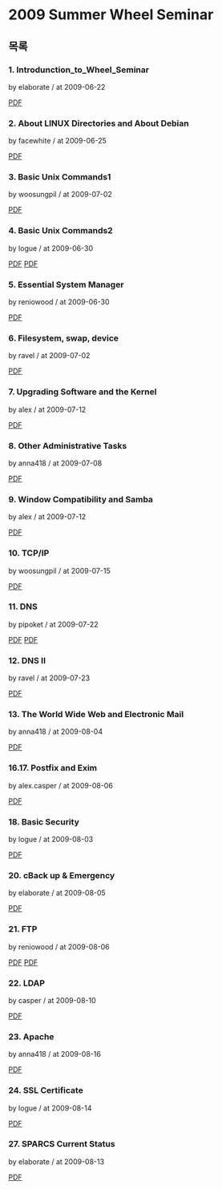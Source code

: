 # 2009 Summer Wheel Seminar

## 목록

### 1. Introdunction_to_Wheel_Seminar

by elaborate / at 2009-06-22

[PDF](https://s3.ap-northeast-2.amazonaws.com/sparcs.home/seminars/elaborate-20090625-1.ppt)

### 2. About LINUX Directories and About Debian

by facewhite / at 2009-06-25

[PDF](https://s3.ap-northeast-2.amazonaws.com/sparcs.home/seminars/facewhite-20090629-1.pptx)

### 3. Basic Unix Commands1

by woosungpil / at 2009-07-02

[PDF](https://s3.ap-northeast-2.amazonaws.com/sparcs.home/seminars/woosungpil-20090702-1.ppt)

### 4. Basic Unix Commands2

by logue / at 2009-06-30

[PDF](https://s3.ap-northeast-2.amazonaws.com/sparcs.home/seminars/logue-20090630-1.pptx)
[PDF](https://s3.ap-northeast-2.amazonaws.com/sparcs.home/seminars/logue-20090630-2.pdf)

### 5. Essential System Manager

by reniowood / at 2009-06-30

[PDF](https://s3.ap-northeast-2.amazonaws.com/sparcs.home/seminars/reniowood-20090630-1.pptx)

### 6. Filesystem, swap, device

by ravel / at 2009-07-02

[PDF](https://s3.ap-northeast-2.amazonaws.com/sparcs.home/seminars/ravel-20090711-1.pptx)

### 7. Upgrading Software and the Kernel

by alex / at 2009-07-12

[PDF](https://s3.ap-northeast-2.amazonaws.com/sparcs.home/seminars/alex-20090712-1.pptx)

### 8. Other Administrative Tasks

by anna418 / at 2009-07-08

[PDF](https://s3.ap-northeast-2.amazonaws.com/sparcs.home/seminars/anna418-20090708-1.pptx)

### 9. Window Compatibility and Samba

by alex / at 2009-07-12

[PDF](https://s3.ap-northeast-2.amazonaws.com/sparcs.home/seminars/alex-20090712_1-1.pptx)

### 10. TCP/IP

by woosungpil / at 2009-07-15

[PDF](https://s3.ap-northeast-2.amazonaws.com/sparcs.home/seminars/woosungpil-20090715-1.ppt)

### 11. DNS

by pipoket / at 2009-07-22

[PDF](https://s3.ap-northeast-2.amazonaws.com/sparcs.home/seminars/pipoket-20090728_1-1.pptx)
[PDF](https://s3.ap-northeast-2.amazonaws.com/sparcs.home/seminars/pipoket-20090728_1-2.pptx)

### 12. DNS II

by ravel / at 2009-07-23

[PDF](https://s3.ap-northeast-2.amazonaws.com/sparcs.home/seminars/ravel-20090730-1.pptx)

### 13. The World Wide Web and Electronic Mail

by anna418 / at 2009-08-04

[PDF](https://s3.ap-northeast-2.amazonaws.com/sparcs.home/seminars/anna418-20090804-1.pptx)

### 16.17. Postfix and Exim

by alex.casper / at 2009-08-06

[PDF](https://s3.ap-northeast-2.amazonaws.com/sparcs.home/seminars/alex-20090806-1.pptx)

### 18. Basic Security

by logue / at 2009-08-03

[PDF](https://s3.ap-northeast-2.amazonaws.com/sparcs.home/seminars/logue-20090803-1.pptx)

### 20. cBack up & Emergency

by elaborate / at 2009-08-05

[PDF](https://s3.ap-northeast-2.amazonaws.com/sparcs.home/seminars/elaborate-20090805-1.pptx)

### 21. FTP

by reniowood / at 2009-08-06

[PDF](https://s3.ap-northeast-2.amazonaws.com/sparcs.home/seminars/reniowood-20090806.pptx)
[PDF](https://s3.ap-northeast-2.amazonaws.com/sparcs.home/seminars/reniowood-20090806.pdf)

### 22. LDAP

by casper / at 2009-08-10

[PDF](https://s3.ap-northeast-2.amazonaws.com/sparcs.home/seminars/casper-20090814_1-1.pptx)

### 23. Apache

by anna418 / at 2009-08-16

[PDF](https://s3.ap-northeast-2.amazonaws.com/sparcs.home/seminars/anna418-20090816-1.pptx)

### 24. SSL Certificate

by logue / at 2009-08-14

[PDF](https://s3.ap-northeast-2.amazonaws.com/sparcs.home/seminars/logue-20090814-1.pptx)

### 27. SPARCS Current Status

by elaborate / at 2009-08-13

[PDF](https://s3.ap-northeast-2.amazonaws.com/sparcs.home/seminars/elaborate-20090813-1.pptx)
